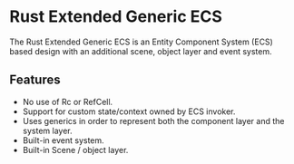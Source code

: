 # Rust Extended Generic ECS

The Rust Extended Generic ECS is an Entity Component System (ECS) based design with an additional scene, object layer and event system.

## Features

- No use of Rc or RefCell.
- Support for custom state/context owned by ECS invoker.
- Uses generics in order to represent both the component layer and the system layer.
- Built-in event system.
- Built-in Scene / object layer.
